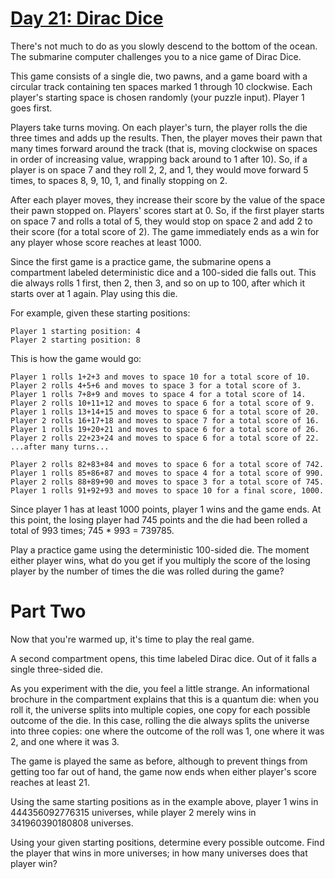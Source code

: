 # [Day 21: Dirac Dice](https://adventofcode.com/2021/day/21)

There's not much to do as you slowly descend to the bottom of the ocean. The submarine computer challenges you to a nice game of Dirac Dice.

This game consists of a single die, two pawns, and a game board with a circular track containing ten spaces marked 1 through 10 clockwise. Each player's starting space is chosen randomly (your puzzle input). Player 1 goes first.

Players take turns moving. On each player's turn, the player rolls the die three times and adds up the results. Then, the player moves their pawn that many times forward around the track (that is, moving clockwise on spaces in order of increasing value, wrapping back around to 1 after 10). So, if a player is on space 7 and they roll 2, 2, and 1, they would move forward 5 times, to spaces 8, 9, 10, 1, and finally stopping on 2.

After each player moves, they increase their score by the value of the space their pawn stopped on. Players' scores start at 0. So, if the first player starts on space 7 and rolls a total of 5, they would stop on space 2 and add 2 to their score (for a total score of 2). The game immediately ends as a win for any player whose score reaches at least 1000.

Since the first game is a practice game, the submarine opens a compartment labeled deterministic dice and a 100-sided die falls out. This die always rolls 1 first, then 2, then 3, and so on up to 100, after which it starts over at 1 again. Play using this die.

For example, given these starting positions:

```
Player 1 starting position: 4
Player 2 starting position: 8
```
This is how the game would go:

```
Player 1 rolls 1+2+3 and moves to space 10 for a total score of 10.
Player 2 rolls 4+5+6 and moves to space 3 for a total score of 3.
Player 1 rolls 7+8+9 and moves to space 4 for a total score of 14.
Player 2 rolls 10+11+12 and moves to space 6 for a total score of 9.
Player 1 rolls 13+14+15 and moves to space 6 for a total score of 20.
Player 2 rolls 16+17+18 and moves to space 7 for a total score of 16.
Player 1 rolls 19+20+21 and moves to space 6 for a total score of 26.
Player 2 rolls 22+23+24 and moves to space 6 for a total score of 22.
...after many turns...

Player 2 rolls 82+83+84 and moves to space 6 for a total score of 742.
Player 1 rolls 85+86+87 and moves to space 4 for a total score of 990.
Player 2 rolls 88+89+90 and moves to space 3 for a total score of 745.
Player 1 rolls 91+92+93 and moves to space 10 for a final score, 1000.
```
Since player 1 has at least 1000 points, player 1 wins and the game ends. At this point, the losing player had 745 points and the die had been rolled a total of 993 times; 745 * 993 = 739785.

Play a practice game using the deterministic 100-sided die. The moment either player wins, what do you get if you multiply the score of the losing player by the number of times the die was rolled during the game?

# Part Two

Now that you're warmed up, it's time to play the real game.

A second compartment opens, this time labeled Dirac dice. Out of it falls a single three-sided die.

As you experiment with the die, you feel a little strange. An informational brochure in the compartment explains that this is a quantum die: when you roll it, the universe splits into multiple copies, one copy for each possible outcome of the die. In this case, rolling the die always splits the universe into three copies: one where the outcome of the roll was 1, one where it was 2, and one where it was 3.

The game is played the same as before, although to prevent things from getting too far out of hand, the game now ends when either player's score reaches at least 21.

Using the same starting positions as in the example above, player 1 wins in 444356092776315 universes, while player 2 merely wins in 341960390180808 universes.

Using your given starting positions, determine every possible outcome. Find the player that wins in more universes; in how many universes does that player win?

